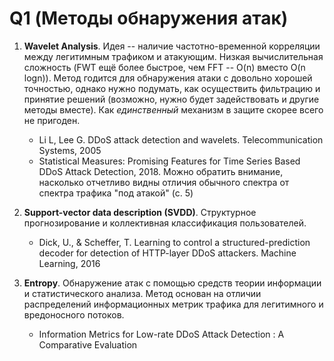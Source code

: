 # Q1 (Методы обнаружения атак)

1. **Wavelet Analysis**. Идея -- наличие частотно-временной корреляции между легитимным трафиком и атакующим. Низкая вычислительная сложность (FWT ещё более быстрое, чем FFT -- O(n) вместо O(n logn)).
Метод годится для обнаружения атаки с довольно хорошей точностью, однако нужно подумать, как осуществить фильтрацию и принятие решений (возможно, нужно будет задействовать и другие методы вместе). Как *единственный* механизм в защите скорее всего не пригоден.
    * Li L, Lee G. DDoS attack detection and wavelets. Telecommunication Systems, 2005
    * Statistical Measures: Promising Features for Time Series Based DDoS Attack Detection, 2018. Можно обратить внимание, насколько отчетливо видны отличия обычного спектра от спектра трафика "под атакой" (с. 5)
2. **Support-vector data description (SVDD)**. Структурное прогнозирование и коллективная классификация пользователей.
    * Dick, U., & Scheffer, T. Learning to control a structured-prediction decoder for detection of HTTP-layer DDoS attackers. Machine Learning, 2016

3. **Entropy**. Обнаружение атак с помощью средств теории информации и статистического анализа. Метод основан на отличии распределений информационных метрик трафика для легитимного и вредоносного потоков.
    * Information Metrics for Low-rate DDoS Attack Detection : A Comparative Evaluation

